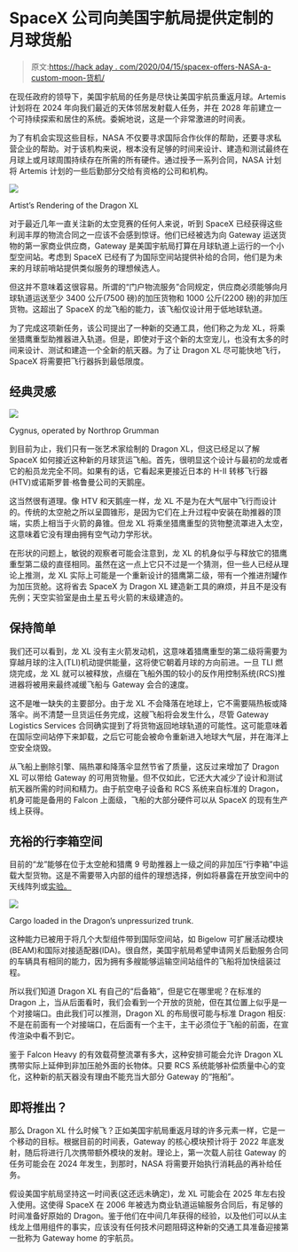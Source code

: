 # SpaceX 公司向美国宇航局提供定制的月球货船

> 原文:[https://hack aday . com/2020/04/15/spacex-offers-NASA-a-custom-moon-货机/](https://hackaday.com/2020/04/15/spacex-offers-nasa-a-custom-moon-freighter/)

在现任政府的领导下，美国宇航局的任务是尽快让美国宇航员重返月球。Artemis 计划将在 2024 年向我们最近的天体邻居发射载人任务，并在 2028 年前建立一个可持续探索和居住的系统。委婉地说，这是一个非常激进的时间表。

为了有机会实现这些目标，NASA 不仅要寻求国际合作伙伴的帮助，还要寻求私营企业的帮助。对于该机构来说，根本没有足够的时间来设计、建造和测试最终在月球上或月球周围持续存在所需的所有硬件。通过授予一系列合同，NASA 计划将 Artemis 计划的一些后勤部分交给有资格的公司和机构。

[![](../Images/f74e1fcea05b111afe935ac68d8beb57.png)](https://hackaday.com/wp-content/uploads/2020/04/dragonxl_feat.jpg)

Artist’s Rendering of the Dragon XL

对于最近几年一直关注新的太空竞赛的任何人来说，听到 SpaceX 已经获得这些利润丰厚的物流合同之一应该不会感到惊讶。他们已经被选为向 Gateway 运送货物的第一家商业供应商，Gateway 是美国宇航局打算在月球轨道上运行的一个小型空间站。考虑到 SpaceX 已经有了为国际空间站提供补给的合同，他们是为未来的月球前哨站提供类似服务的理想候选人。

但这并不意味着这很容易。所谓的“门户物流服务”合同规定，供应商必须能够向月球轨道运送至少 3400 公斤(7500 磅)的加压货物和 1000 公斤(2200 磅)的非加压货物。这超出了 SpaceX 的龙飞船的能力，该飞船仅设计用于低地球轨道。

为了完成这项新任务，该公司提出了一种新的交通工具，他们称之为龙 XL，将乘坐猎鹰重型助推器进入轨道。但是，即使对于这个新的太空宠儿，也没有太多的时间来设计、测试和建造一个全新的航天器。为了让 Dragon XL 尽可能快地飞行，SpaceX 将需要把飞行器拆到最低限度。

## 经典灵感

[![](../Images/b4ae0f547cb4b4a1bf115ad0430aed31.png)](https://hackaday.com/wp-content/uploads/2020/04/dragonxl_cygnus.jpg)

Cygnus, operated by Northrop Grumman

到目前为止，我们只有一张艺术家绘制的 Dragon XL，但这已经足以了解 SpaceX 如何接近这种新的月球货运飞船。首先，很明显这个设计与最初的龙或者它的船员龙完全不同。如果有的话，它看起来更接近日本的 H-II 转移飞行器(HTV)或诺斯罗普·格鲁曼公司的天鹅座。

这当然很有道理。像 HTV 和天鹅座一样，龙 XL 不是为在大气层中飞行而设计的。传统的太空舱之所以呈圆锥形，是因为它们在上升过程中安装在助推器的顶端，实质上相当于火箭的鼻锥。但龙 XL 将乘坐猎鹰重型的货物整流罩进入太空，这意味着它没有理由拥有空气动力学形状。

在形状的问题上，敏锐的观察者可能会注意到，龙 XL 的机身似乎与释放它的猎鹰重型第二级的直径相同。虽然在这一点上它只不过是一个猜测，但一些人已经从理论上推测，龙 XL 实际上可能是一个重新设计的猎鹰第二级，带有一个推进剂罐作为加压货舱。这将省去 SpaceX 为 Dragon XL 建造新工具的麻烦，并且不是没有先例；天空实验室是由土星五号火箭的末级建造的。

## 保持简单

我们还可以看到，龙 XL 没有主火箭发动机，这意味着猎鹰重型的第二级将需要为穿越月球的注入(TLI)机动提供能量，这将使它朝着月球的方向前进。一旦 TLI 燃烧完成，龙 XL 就可以被释放，点缀在飞船外围的较小的反作用控制系统(RCS)推进器将被用来最终减缓飞船与 Gateway 会合的速度。

这不是唯一缺失的主要部分。由于龙 XL 不会降落在地球上，它不需要隔热板或降落伞。尚不清楚一旦货运任务完成，这艘飞船将会发生什么，尽管 Gateway Logistics Services 合同确实提到了将货物返回地球轨道的可能性。这可能意味着在国际空间站停下来卸载，之后它可能会被命令重新进入地球大气层，并在海洋上空安全烧毁。

从飞船上删除引擎、隔热罩和降落伞显然节省了质量，这反过来增加了 Dragon XL 可以带给 Gateway 的可用货物量。但不仅如此，它还大大减少了设计和测试航天器所需的时间和精力。由于航空电子设备和 RCS 系统来自标准的 Dragon，机身可能是备用的 Falcon 上面级，飞船的大部分硬件可以从 SpaceX 的现有生产线上获得。

## 充裕的行李箱空间

目前的“龙”能够在位于太空舱和猎鹰 9 号助推器上一级之间的非加压“行李箱”中运载大型货物。这是不需要带入内部的组件的理想选择，例如将暴露在开放空间中的天线阵列或[实验。](https://hackaday.com/2018/03/12/lost-in-space-how-materials-degrade-in-space/)

[![](../Images/9ef4e09014e16869c82558d75f0cd67f.png)](https://hackaday.com/wp-content/uploads/2020/04/dragonxl_trunk.jpg)

Cargo loaded in the Dragon’s unpressurized trunk.

这种能力已被用于将几个大型组件带到国际空间站，如 Bigelow 可扩展活动模块(BEAM)和国际对接适配器(IDA)。很自然，美国宇航局希望申请网关后勤服务合同的车辆具有相同的能力，因为拥有多艘能够运输空间站组件的飞船将加快组装过程。

所以我们知道 Dragon XL 有自己的“后备箱”，但是它在哪里呢？在标准的 Dragon 上，当从后面看时，我们会看到一个开放的货舱，但在其位置上似乎是一个对接端口。由此我们可以推测，Dragon XL 的布局很可能与标准 Dragon 相反:不是在前面有一个对接端口，在后面有一个主干，主干必须位于飞船的前面，在宣传渲染中看不到它。

鉴于 Falcon Heavy 的有效载荷整流罩有多大，这种安排可能会允许 Dragon XL 携带实际上延伸到非加压舱外面的长物体。只要 RCS 系统能够补偿质量中心的变化，这种新的航天器没有理由不能充当大部分 Gateway 的“拖船”。

## 即将推出？

那么 Dragon XL 什么时候飞？正如美国宇航局重返月球的许多元素一样，它是一个移动的目标。根据目前的时间表，Gateway 的核心模块预计将于 2022 年底发射，随后将进行几次携带额外模块的发射。理论上，第一次载人前往 Gateway 的任务可能会在 2024 年发生，到那时，NASA 将需要开始执行消耗品的再补给任务。

假设美国宇航局坚持这一时间表(这还远未确定)，龙 XL 可能会在 2025 年左右投入使用。这使得 SpaceX 在 2006 年被选为商业轨道运输服务合同后，有足够的时间准备好原始的 Dragon。鉴于他们在中间几年获得的经验，以及他们可以从主线龙上借用组件的事实，应该没有任何技术问题阻碍这种新的交通工具准备迎接第一批称为 Gateway home 的宇航员。